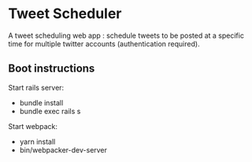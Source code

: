 # Tweet Scheduler
A tweet scheduling web app : schedule tweets to be posted at a specific time for multiple twitter accounts (authentication required).

## Boot instructions
Start rails server:
* bundle install
* bundle exec rails s

Start webpack:
* yarn install
* bin/webpacker-dev-server
